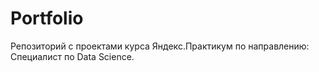 # Portfolio
Репозиторий с проектами курса Яндекс.Практикум по направлению: Специалист по Data Science.
